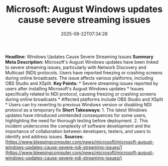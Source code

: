 ﻿---
title: "Microsoft: August Windows updates cause severe streaming issues"
date: "2025-08-22T07:34:28"
category: "Markets"
summary: ""
slug: "microsoft august windows updates cause severe streaming issu"
source_urls:
  - "https://www.bleepingcomputer.com/news/microsoft/microsoft-august-windows-updates-cause-severe-ndi-streaming-issues/"
seo:
  title: "Microsoft: August Windows updates cause severe streaming issues | Hash n Hedge"
  description: ""
  keywords: ["news", "markets", "brief"]
---
**Headline:** Windows Updates Cause Severe Streaming Issues  **Summary Meta Description:** Microsoft's August Windows updates have been linked to severe streaming issues, particularly with Network Discovery and Multicast (NDI) protocols. Users have reported freezing or crashing screens during online broadcasts. The issue affects various platforms, including OBS Studio and XSplit.  **Key Points:**  * Severe streaming issues reported by users after installing Microsoft's August Windows updates * Issues specifically related to NDI protocol, causing freezing or crashing screens during online broadcasts * Affected platforms include OBS Studio and XSplit * Users can try reverting to previous Windows version or disabling NDI protocol as a temporary fix  **Short Takeaways:**  1. The latest Windows updates have introduced unintended consequences for some users, highlighting the need for thorough testing before deployment. 2. This incident underscores the complexity of software development and the importance of collaboration between developers, testers, and users to identify and address issues.  **Sources:** [https://www.bleepingcomputer.com/news/microsoft/microsoft-august-windows-updates-cause-severe-ndi-streaming-issues/](https://www.bleepingcomputer.com/news/microsoft/microsoft-august-windows-updates-cause-severe-ndi-streaming-issues/) 
